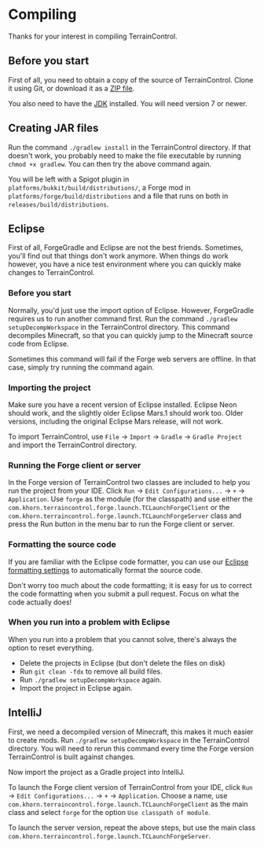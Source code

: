 # Compiling
Thanks for your interest in compiling TerrainControl.

## Before you start
First of all, you need to obtain a copy of the source of TerrainControl. Clone
it using Git, or download it as a [ZIP file][].

You also need to have the [JDK][JDK 7] installed. You will need version 7 or
newer.

## Creating JAR files
Run the command `./gradlew install` in the TerrainControl directory. If that
doesn't work, you probably need to make the file executable by running
`chmod +x gradlew`. You can then try the above command again.

You will be left with a Spigot plugin in `platforms/bukkit/build/distributions/`,
a Forge mod in `platforms/forge/build/distributions` and a file that runs
on both in `releases/build/distributions`.

## Eclipse
First of all, ForgeGradle and Eclipse are not the best friends. Sometimes, you'll
find out that things don't work anymore. When things do work however, you have a
nice test environment where you can quickly make changes to TerrainControl.

### Before you start
Normally, you'd just use the import option of Eclipse. However, ForgeGradle
requires us to run another command first. Run the command
`./gradlew setupDecompWorkspace` in the TerrainControl directory. This command
decompiles Minecraft, so that you can quickly jump to the Minecraft source code
from Eclipse.

Sometimes this command will fail if the Forge web servers are offline. In that
case, simply try running the command again.

### Importing the project
Make sure you have a recent version of Eclipse installed. Eclipse Neon should
work, and the slightly older Eclipse Mars.1 should work too. Older versions,
including the original Eclipse Mars release, will not work.

To import TerrainControl, use `File` -> `Import` -> `Gradle` -> `Gradle Project`
and import the TerrainControl directory.

### Running the Forge client or server
In the Forge version of TerrainControl two classes are included to help you run
the project from your IDE. Click `Run` -> `Edit Configurations...` -> `+`
-> `Application`. Use `forge` as the module (for the classpath) and use either
the `com.khorn.terraincontrol.forge.launch.TCLaunchForgeClient` or the
`com.khorn.terraincontrol.forge.launch.TCLaunchForgeServer` class and
press the Run button in the menu bar to run the Forge client or server.

### Formatting the source code
If you are familiar with the Eclipse code formatter, you can use our
[Eclipse formatting settings][] to automatically format the source code.

Don't worry too much about the code formatting; it is easy for us to correct
the code formatting when you submit a pull request. Focus on what the code
actually does!

### When you run into a problem with Eclipse
When you run into a problem that you cannot solve, there's always the option to
reset everything.

* Delete the projects in Eclipse (but don't delete the files on disk)
* Run `git clean -fdx` to remove all build files.
* Run `./gradlew setupDecompWorkspace` again.
* Import the project in Eclipse again.

## IntelliJ
First, we need a decompiled version of Minecraft, this makes it much easier to
create mods. Run `./gradlew setupDecompWorkspace` in the TerrainControl
directory. You will need to rerun this command every time the Forge version
TerrainControl is built against changes.

Now import the project as a Gradle project into IntelliJ.

To launch the Forge client version of TerrainControl from your IDE, click `Run`
-> `Edit Configurations...` -> `+` -> `Application`. Choose a name, use
`com.khorn.terraincontrol.forge.launch.TCLaunchForgeClient` as the main
class and select `forge` for the option `Use classpath of module`.

To launch the server version, repeat the above steps, but use the main class
`com.khorn.terraincontrol.forge.launch.TCLaunchForgeServer`.


[ZIP file]: https://github.com/MCTCP/TerrainControl/archive/master.zip
[JDK 7]: http://www.oracle.com/technetwork/java/javase/downloads/jdk7-downloads-1880260.html
[Eclipse formatting settings]: https://dl.dropboxusercontent.com/u/23288978/terraincontrol/TerrainControl.xml
